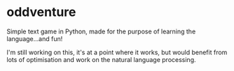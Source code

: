 # oddventure

Simple text game in Python, made for the purpose of learning the language...and fun!

I'm still working on this, it's at a point where it works, but would benefit from lots of optimisation and work on the natural language processing. 